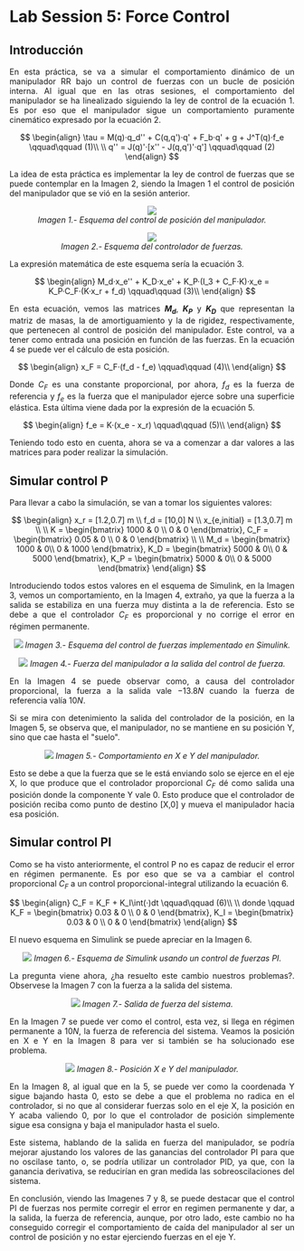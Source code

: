 # Lab Session 5: Force Control

## Introducción

<div align="justify">
En esta práctica, se va a simular el comportamiento dinámico de un manipulador RR bajo un control de fuerzas con un bucle de posición interna. Al igual que en las otras sesiones, el comportamiento del manipulador se ha linealizado siguiendo la ley de control de la ecuación 1. Es por eso que el manipulador sigue un comportamiento puramente cinemático expresado por la ecuación 2.

$$
\begin{align}
\tau = M(q)·q_d'' + C(q,q')·q' + F_b·q' + g + J^T(q)·f_e \qquad\qquad (1)\\
\\
q'' = J(q)'·[x'' - J(q,q')'·q'] \qquad\qquad (2)
\end{align}
$$

  La idea de esta práctica es implementar la ley de control de fuerzas que se puede contemplar en la Imagen 2, siendo la Imagen 1 el control de posición del manipulador que se vió en la sesión anterior.

<p align="center">
  <img src="https://github.com/user-attachments/assets/a59b9bcb-51fa-4215-ab63-b2b47fc65119">
  <br>
  <i>Imagen 1.- Esquema del control de posición del manipulador.</i>
</p>

<p align="center">
  <img src="https://github.com/user-attachments/assets/f8bffa71-abb4-4905-8f6f-3b780f8bf1ac">
  <br>
  <i>Imagen 2.- Esquema del controlador de fuerzas.</i>
</p>

  La expresión matemática de este esquema sería la ecuación 3.

$$
\begin{align}
M_d·x_e'' + K_D·x_e' + K_P·(I_3 + C_F·K)·x_e = K_P·C_F·(K·x_r + f_d) \qquad\qquad (3)\\
\end{align}
$$

  En esta ecuación, vemos las matrices **$M_d$**, **$K_P$** y **$K_D$** que representan la matriz de masas, la de amortiguamiento y la de rigidez, respectivamente, que pertenecen al control de posición del manipulador. Este control, va a tener como entrada una posición en función de las fuerzas. En la ecuación 4 se puede ver el cálculo de esta posición.

$$
\begin{align}
x_F = C_F·(f_d - f_e) \qquad\qquad (4)\\
\end{align}
$$
  
  Donde $C_F$ es una constante proporcional, por ahora, $f_d$ es la fuerza de referencia y $f_e$ es la fuerza que el manipulador ejerce sobre una superficie elástica. Esta última viene dada por la expresión de la ecuación 5.

$$
\begin{align}
f_e = K·(x_e - x_r) \qquad\qquad (5)\\
\end{align}
$$


  Teniendo todo esto en cuenta, ahora se va a comenzar a dar valores a las matrices para poder realizar la simulación.
</div>

## Simular control P

<div align="justify">
Para llevar a cabo la simulación, se van a tomar los siguientes valores:  


$$
\begin{align}
x_r = [1.2,0.7] m \\
f_d = [10,0] N \\
x_{e,initial} = [1.3,0.7] m \\
\\
K = 
\begin{bmatrix}  
1000 & 0 \\
0 & 0
\end{bmatrix},
C_F = 
\begin{bmatrix}  
0.05 & 0 \\
0 & 0
\end{bmatrix} \\
\\
M_d = 
\begin{bmatrix}  
1000 & 0\\
0 & 1000
\end{bmatrix},
K_D = 
\begin{bmatrix}  
5000 & 0\\
0 & 5000
\end{bmatrix}, 
K_P = 
\begin{bmatrix}  
5000 & 0\\
0 & 5000
\end{bmatrix}
\end{align}
$$

Introduciendo todos estos valores en el esquema de Simulink, en la Imagen 3, vemos un comportamiento, en la Imagen 4, extraño, ya que la fuerza a la salida se estabiliza en una fuerza muy distinta a la de referencia. Esto se debe a que el controlador $C_F$ es proporcional y no corrige el error en régimen permanente.

<p align="center">
  <img src="https://github.com/user-attachments/assets/69eab521-f783-453f-bd18-27e75e872882">
  <i>Imagen 3.- Esquema del control de fuerzas implementado en Simulink.</i>
</p>

<p align="center">
  <img src="https://github.com/user-attachments/assets/8fbda213-7b22-4623-b348-bc71308b686f">
  <i>Imagen 4.- Fuerza del manipulador a la salida del control de fuerza.</i>
</p>

En la Imagen 4 se puede observar como, a causa del controlador proporcional, la fuerza a la salida vale $-13.8 N$ cuando la fuerza de referencia valía $10 N$.

Si se mira con detenimiento la salida del controlador de la posición, en la Imagen 5, se observa que, el manipulador, no se mantiene en su posición Y, sino que cae hasta el "suelo". 

<p align="center">
  <img src="https://github.com/user-attachments/assets/0dc6644c-942f-44f0-8ac0-091689899c6f">
  <i>Imagen 5.- Comportamiento en X e Y del manipulador.</i>
</p>

Esto se debe a que la fuerza que se le está enviando solo se ejerce en el eje X, lo que produce que el controlador proporcional $C_F$ dé como salida una posición donde la componente Y vale 0. Esto produce que el controlador de posición reciba como punto de destino [X,0] y mueva el manipulador hacia esa posición.
</div>

## Simular control PI

<div align="justify">

Como se ha visto anteriormente, el control P no es capaz de reducir el error en régimen permanente. Es por eso que se va a cambiar el control proporcional $C_F$ a un control proporcional-integral utilizando la ecuación 6.

$$
\begin{align}
C_F = K_F + K_I\int(·)dt \qquad\qquad (6)\\
\\
donde \qquad 
K_F = 
\begin{bmatrix}  
0.03 & 0 \\
0 & 0
\end{bmatrix},
K_I = 
\begin{bmatrix}  
0.03 & 0 \\
0 & 0
\end{bmatrix}
\end{align}
$$

El nuevo esquema en Simulink se puede apreciar en la Imagen 6.

<p align="center">
  <img src="https://github.com/user-attachments/assets/ec75d288-7c5a-4672-95a6-0f924293b63b">
  <i>Imagen 6.- Esquema de Simulink usando un control de fuerzas PI.</i>
</p>

La pregunta viene ahora, ¿ha resuelto este cambio nuestros problemas?. Observese la Imagen 7 con la fuerza a la salida del sistema.

<p align="center">
  <img src="https://github.com/user-attachments/assets/828b454d-bb4f-49ef-9e51-23ad29329f7c">
  <i>Imagen 7.- Salida de fuerza del sistema.</i>
</p>

En la Imagen 7 se puede ver como el control, esta vez, si llega en régimen permanente a $10 N$, la fuerza de referencia del sistema. Veamos la posición en X e Y en la Imagen 8 para ver si también se ha solucionado ese problema.

<p align="center">
  <img src="https://github.com/user-attachments/assets/42528ae5-4fdf-458f-80a1-eac73acd7f5c">
  <i>Imagen 8.- Posición X e Y del manipulador.</i>
</p>

En la Imagen 8, al igual que en la 5, se puede ver como la coordenada Y sigue bajando hasta 0, esto se debe a que el problema no radica en el controlador, si no que al considerar fuerzas solo en el eje X, la posición en Y acaba valiendo 0, por lo que el controlador de posición simplemente sigue esa consigna y baja el manipulador hasta el suelo.

Este sistema, hablando de la salida en fuerza del manipulador, se podría mejorar ajustando los valores de las ganancias del controlador PI para que no oscilase tanto, o, se podría utilizar un controlador PID, ya que, con la ganancia derivativa, se reducirían en gran medida las sobreoscilaciones del sistema.

En conclusión, viendo las Imagenes 7 y 8, se puede destacar que el control PI de fuerzas nos permite corregir el error en regimen permanente y dar, a la salida, la fuerza de referencia, aunque, por otro lado, este cambio no ha conseguido corregir el comportamiento de caída del manipulador al ser un control de posición y no estar ejerciendo fuerzas en el eje Y. 

</div>
